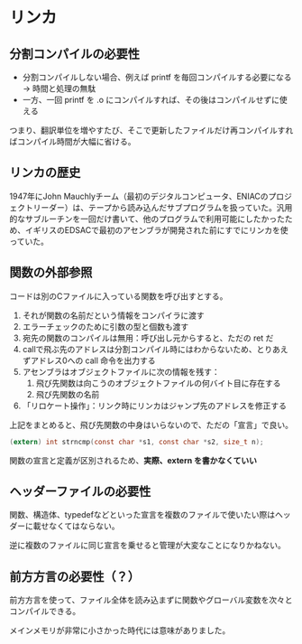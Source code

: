 # リンカ

## 分割コンパイルの必要性

* 分割コンパイルしない場合、例えば printf を毎回コンパイルする必要になる -> 時間と処理の無駄
* 一方、一回 printf を .o にコンパイルすれば、その後はコンパイルせずに使える

つまり、翻訳単位を増やすたび、そこで更新したファイルだけ再コンパイルすればコンパイル時間が大幅に省ける。

## リンカの歴史

1947年にJohn Mauchlyチーム（最初のデジタルコンピュータ、ENIACのプロジェクトリーダー）は、テープから読み込んだサブプログラムを扱っていた。汎用的なサブルーチンを一回だけ書いて、他のプログラムで利用可能にしたかったため、イギリスのEDSACで最初のアセンブラが開発された前にすでにリンカを使っていた。

## 関数の外部参照

コードは別のCファイルに入っている関数を呼び出すとする。

1. それが関数の名前だという情報をコンパイラに渡す
2. エラーチェックのために引数の型と個数も渡す
3. 宛先の関数のコンパイルは無用：呼び出し元からすると、ただの ret だ
4. callで飛ぶ先のアドレスは分割コンパイル時にはわからないため、とりあえずアドレス0への call 命令を出力する
5. アセンブラはオブジェクトファイルに次の情報を残す：
   1. 飛び先関数は向こうのオブジェクトファイルの何バイト目に存在する
   2. 飛び先関数の名前
6. 「リロケート操作」：リンク時にリンカはジャンプ先のアドレスを修正する

上記をまとめると、飛び先関数の中身はいらないので、ただの「宣言」で良い。

``` c
(extern) int strncmp(const char *s1, const char *s2, size_t n);
```

関数の宣言と定義が区別されるため、**実際、extern を書かなくていい**

## ヘッダーファイルの必要性

関数、構造体、typedefなどといった宣言を複数のファイルで使いたい際はヘッダーに載せなくてはならない。

逆に複数のファイルに同じ宣言を乗せると管理が大変なことになりかねない。

## 前方方言の必要性（？）

前方方言を使って、ファイル全体を読み込まずに関数やグローバル変数を次々とコンパイルできる。

メインメモリが非常に小さかった時代には意味がありました。
